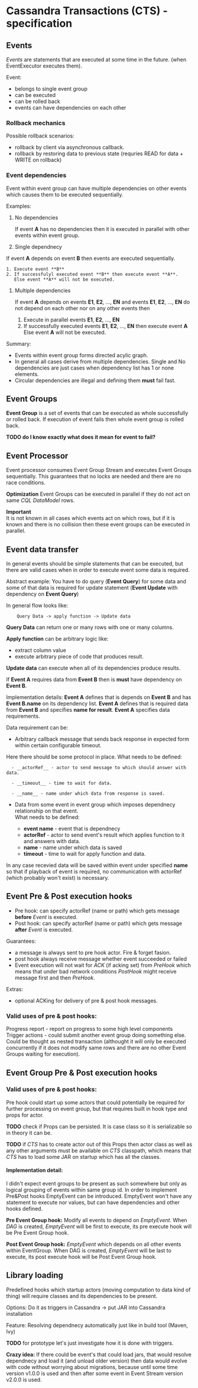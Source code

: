 # Cassandra Transactions (CTS) - specification

## Events

_Events_ are statements that are executed at some time in the future. (when EventExecutor executes them).

Event:

* belongs to single event group
* can be executed
* can be rolled back
* events can have dependencies on each other

### Rollback mechanics

Possible rollback scenarios:

* rollback by client via asynchronous callback.
* rollback by restoring data to previous state (requries READ for data + WRITE on rollback)


### Event dependencies

Event within event group can have multiple dependencies on other events which causes them to be executed sequentially. 

Examples:

  1. No dependencies

     If event **A** has no dependencies then it is executed in parallel with other events within event group.

  1. Single dependnecy

  If event **A** depends on event **B** then events are executed sequentially. 
  
  	1. Execute event **B**
  	2. If successfulyl executed event **B** then execute event **A**. 
  	   Else event **A** will not be executed.

 1. Multiple dependencies

	If  event **A** depends on events **E1**, **E2**, ..., **EN** and events **E1**, **E2**, ..., **EN** do not depend on each other nor on any other events then
	
	  1. Execute in parallel events **E1**, **E2**, ..., **EN**
      2. If successfully executed events **E1**, **E2**, ..., **EN** then execute event **A**
         Else event **A** will not be executed.
         

Summary:

* Events within event group forms directed acylic graph.   
* In general all cases derive from multiple dependencies. Single and No dependencies are just cases when dependency list has 1 or none elements.
* Circular dependencies are illegal and defining them **must** fail fast.


## Event Groups

**Event Group** is a set of events that can be executed as whole successfully or rolled back.
If execution of event fails then whole event group is rolled back.

**TODO do I know exactly what does it mean for event to fail?**

## Event Processor

Event processor consumes Event Group Stream and executes Event Groups sequentially. This guarantees that no locks are needed and there are no race conditions.

__Optimization__
  Event Groups can be executed in parallel if they do not act on same _CQL DataModel_ rows.

**Important**  
   It is not known in all cases which events act on which rows, but if it is known and there is    no collision then these event groups can be executed in parallel.
  
## Event data transfer

In general events should be simple statements that can be executed, but there are valid cases when in order to execute event some data is required.

Abstract example: You have to do query (__Event Query__) for some data and some of that data is required for update statement (__Event Update__ with dependency on __Event Query__)

In general flow looks like: 

		Query Data -> apply function -> Update data
		
__Query Data__ can return one or many rows with one or many columns.

__Apply function__ can be arbitrary logic like: 
  
  - extract column value
  - execute arbitrary piece of code that produces result.
 
__Update data__ can execute when all of its dependencies produce results.


If **Event A** requires data from **Event B** then is **must** have dependency on **Event B**.


Implementation details:
__Event A__ defines that is depends on __Event B__ and has __Event B.name__ on its dependency list.
__Event A__ defines that is required data from __Event B__ and specifies **name for result**.
__Event A__ specifies data requirements.

Data requirement can be:

   - Arbitrary callback message that sends back response in expected form within certain configurable timeout.

   Here there should be some protocol in place. 
   What needs to be defined:
   
      - __actorRef__ - actor to send message to which should answer with data.
      
      - __timeout__ - time to wait for data.

      - __name__ - name under which data from response is saved.
   
   - Data from some event in event group which imposes dependnecy relationship on that event.  
     What needs to be defined:
     
      - __event name__ - event that is dependnecy
      - __actorRef__ - actor to send event's result which applies function to it and answers with data.
      - __name__ - name under which data is saved
      - __timeout__ - time to wait for apply function and data.


In any case recevied data will be saved within event under specified __name__ so that if playback of event is required, no communication with actorRef (which probably won't exist) is necessary.


## Event Pre & Post execution hooks


- Pre hook: can specify actorRef (name or path) which gets message **before** _Event_ is executed.
- Post hook: can specify actorRef (name or path) which gets message **after** _Event_ is executed.

Guarantees:

- a message is always sent to pre hook actor. Fire & forget fasion.
- post hook always receive message whether event succeeded or failed
- Event execution will not wait for _ACK_ (if acking set) from _PreHook_ which means that under bad network conditions _PostHook_ might receive message first and then _PreHook_.

Extras:
- optional ACKing for delivery of pre & post hook messages.

### Valid uses of pre & post hooks:

Progress report - report on progress to some high level components  
Trigger actions - could submit another event group doing something else. Could be thought as nested transaction (althought it will only be executed concurrently if it does not modify same rows and there are no other Event Groups waiting for execution).


## Event Group Pre & Post execution hooks 


### Valid uses of pre & post hooks:

Pre hook could start up some actors that could potentially be required for further processing on event group, but that requires built in hook type and props for actor.

__TODO__ check if Props can be persisted. It is case class so it is serializable so in theory it can be.

__TODO__ if _CTS_ has to create actor out of this Props then actor class as well as any other arguments must be available on _CTS_ classpath, which means that _CTS_ has to load some JAR on startup which has all the classes.


#### Implementation detail:
  I didn't expect event groups to be present as such somewhere but only as logical grouping of events within same group id. In order to implement Pre&Post hooks EmptyEvent can be introduced.
  EmptyEvent won't have any statement to execute nor values, but can have dependencies and other hooks defined. 
  
  __Pre Event Group hook:__
      Modify all events to depend on _EmptyEvent_. When _DAG_ is created, _EmptyEvent_ will be first to execute, its pre execute hook will be Pre Event Group hook.
      
  __Post Event Group hook:__
      _EmptyEvent_ which depends on all other events within EventGroup. When DAG is created, _EmptyEvent_ will be last to execute, its post execute hook will be Post Event Group hook.
      
      
## Library loading

Predefined hooks which startup actors (moving computation to data kind of thing) will require classes and its dependencies to be present.

Options: Do it as triggers in Cassandra -> put JAR into Cassandra installation

Feature: Resolving dependnecy automatically just like in build tool (Maven, Ivy)

__TODO__ for prototype let's just investigate how it is done with triggers.

**Crazy idea:** If there could be event's that could load jars, that would resolve dependnecy and load it (and unload older version) then data would evolve with code without worrying about migrations, because until some time version v1.0.0 is used and then after some event in Event Stream version v2.0.0 is used.
      
       
 

         